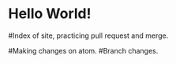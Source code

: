 # Hello World!

#Index of site, practicing pull request and merge.

#Making changes on atom.
#Branch changes.
